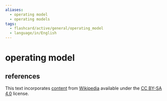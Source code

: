 ```yaml
---
aliases:
  - operating model
  - operating models
tags:
  - flashcard/active/general/operating_model
  - language/in/English
---
```


# operating model

## references

This text incorporates [content](https://en.wikipedia.org/wiki/operating_model) from [Wikipedia](Wikipedia.md) available under the [CC BY-SA 4.0](https://creativecommons.org/licenses/by-sa/4.0/) license.
